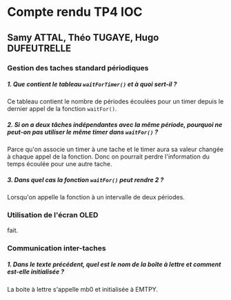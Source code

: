 # Compte rendu TP4 IOC
## Samy ATTAL, Théo TUGAYE, Hugo DUFEUTRELLE

### Gestion des taches standard périodiques

##### 1. Que contient le tableau `waitForTimer()` et à quoi sert-il ?
Ce tableau contient le nombre de périodes écoulées pour un timer depuis le dernier appel de la fonction `waitFor()`.

##### 2. Si on a deux tâches indépendantes avec la même période, pourquoi ne peut-on pas utiliser le même timer dans `waitFor()` ? 
Parce qu'on associe un timer à une tache et le timer aura sa valeur changée à chaque appel de la fonction. Donc on pourrait perdre l'information du temps écoulée pour une autre tache.

##### 3. Dans quel cas la fonction `waitFor()` peut rendre 2 ?
Lorsqu'on appelle la fonction à un intervalle de deux périodes.

### Utilisation de l'écran OLED 

fait.

### Communication inter-taches 

##### 1. Dans le texte précédent, quel est le nom de la boîte à lettre et comment est-elle initialisée ? 
La boite à lettre s'appelle mb0 et initialisée à EMTPY.
